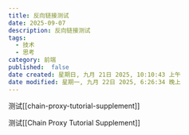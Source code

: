 ```yaml
---
title: 反向链接测试
date: 2025-09-07
description: 反向链接测试
tags:
  - 技术
  - 思考
category: 前端
published:  false
date created: 星期日, 九月 21日 2025, 10:10:43 上午
date modified: 星期一, 九月 22日 2025, 6:26:34 晚上
---
```

测试[[chain-proxy-tutorial-supplement]]

测试\[[Chain Proxy Tutorial Supplement]]